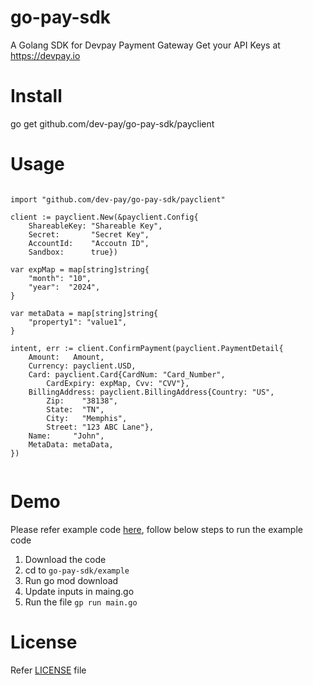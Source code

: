 # go-pay-sdk
A Golang SDK for Devpay Payment Gateway  Get your API Keys at https://devpay.io

# Install
go get github.com/dev-pay/go-pay-sdk/payclient

# Usage 

```golang

import "github.com/dev-pay/go-pay-sdk/payclient"

client := payclient.New(&payclient.Config{
	ShareableKey: "Shareable Key",
	Secret:       "Secret Key",
	AccountId:    "Accoutn ID",
	Sandbox:      true})

var expMap = map[string]string{
	"month": "10",
	"year":  "2024",
}

var metaData = map[string]string{
	"property1": "value1",
}

intent, err := client.ConfirmPayment(payclient.PaymentDetail{
	Amount:   Amount,
	Currency: payclient.USD,
	Card: payclient.Card{CardNum: "Card_Number",
		CardExpiry: expMap, Cvv: "CVV"},
	BillingAddress: payclient.BillingAddress{Country: "US",
		Zip:    "38138",
		State:  "TN",
		City:   "Memphis",
		Street: "123 ABC Lane"},
	Name:     "John",
	MetaData: metaData,
})


```

# Demo
Please refer example code [here](https://github.com/dev-pay/go-pay-sdk/tree/main/example), follow below steps to run the example code
1. Download the code
2. cd to `go-pay-sdk/example`
3. Run go mod download
4. Update inputs in maing.go 
5. Run the file `gp run main.go`

# License
Refer [LICENSE](https://github.com/dev-pay/go-pay-sdk/blob/main/LICENSE) file
